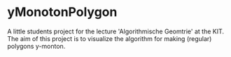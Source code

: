 yMonotonPolygon
===============
A little students project for the lecture 'Algorithmische Geomtrie' at the KIT.
The aim of this project is to visualize the algorithm for making (regular) polygons
y-monton.
